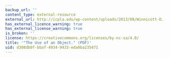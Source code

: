 ```yaml
---
backup_url: ''
content_type: external-resource
external_url: http://icpla.edu/wp-content/uploads/2013/08/Winnicott-D.-The-Use-of-an-Object.pdf
has_external_licence_warning: true
has_external_license_warning: true
is_broken: ''
license: https://creativecommons.org/licenses/by-nc-sa/4.0/
title: '"The Use of an Object." (PDF)'
uid: d308db0f-bbaf-4934-9433-eda0ba235471
---
```

